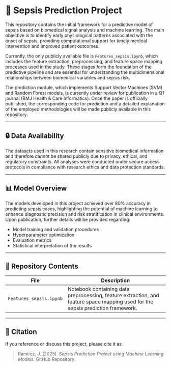 # 🧠 Sepsis Prediction Project

This repository contains the initial framework for a predictive model of sepsis based on biomedical signal analysis and machine learning. The main objective is to identify early physiological patterns associated with the onset of sepsis, providing computational support for timely medical intervention and improved patient outcomes.

Currently, the only publicly available file is `Features_sepsis.ipynb`, which includes the feature extraction, preprocessing, and feature space mapping processes used in the study. These stages form the foundation of the predictive pipeline and are essential for understanding the multidimensional relationships between biomedical variables and sepsis risk.

The prediction module, which implements Support Vector Machines (SVM) and Random Forest models, is currently under review for publication in a Q1 journal (BMJ Health & Care Informatics). Once the paper is officially published, the corresponding code for prediction and a detailed explanation of the employed methodologies will be made publicly available in this repository.

---

## 🔒 Data Availability
The datasets used in this research contain sensitive biomedical information and therefore cannot be shared publicly due to privacy, ethical, and regulatory constraints. All analyses were conducted under secure access protocols in compliance with research ethics and data protection standards.

---

## 📊 Model Overview
The models developed in this project achieved over 80% accuracy in predicting sepsis cases, highlighting the potential of machine learning to enhance diagnostic precision and risk stratification in clinical environments.  
Upon publication, further details will be provided regarding:
- Model training and validation procedures  
- Hyperparameter optimization  
- Evaluation metrics  
- Statistical interpretation of the results  

---

## 🧩 Repository Contents
| File | Description |
|------|--------------|
| `Features_sepsis.ipynb` | Notebook containing data preprocessing, feature extraction, and feature space mapping used for the sepsis prediction framework. |

---

## 📄 Citation
If you reference or discuss this project, please cite it as:  
> Ramírez, J. (2025). *Sepsis Prediction Project using Machine Learning Models*. GitHub Repository.
